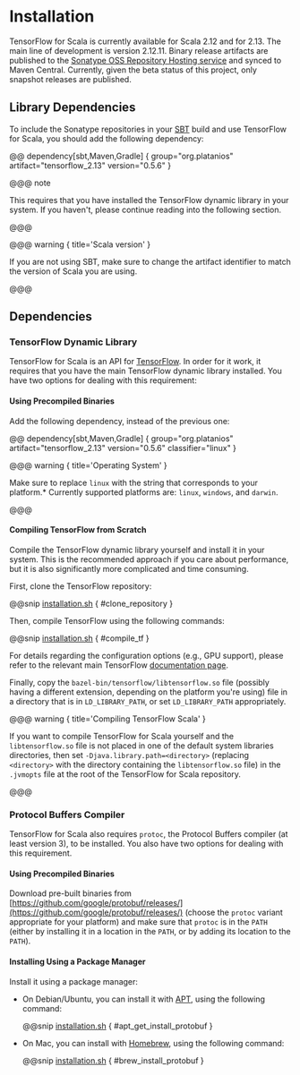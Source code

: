 # Installation

TensorFlow for Scala is currently available for Scala 
2.12 and for 2.13. The main line of development is
version 2.12.11. Binary release artifacts are published to
the [Sonatype OSS Repository Hosting service](https://oss.sonatype.org/index.html#nexus-search;quick~platanios) 
and synced to Maven Central. Currently, given the beta 
status of this project, only snapshot releases are 
published.

## Library Dependencies

To include the Sonatype repositories in your 
[SBT](http://www.scala-sbt.org) build and use TensorFlow 
for Scala, you should add the following dependency:

@@ dependency[sbt,Maven,Gradle] {
  group="org.platanios"
  artifact="tensorflow_2.13"
  version="0.5.6"
}

@@@ note

This requires that you have installed the TensorFlow
dynamic library in your system. If you haven't, please
continue reading into the following section.

@@@

@@@ warning  { title='Scala version' }

If you are not using SBT, make sure to change the artifact
identifier to match the version of Scala you are using.

@@@

## Dependencies

### TensorFlow Dynamic Library

TensorFlow for Scala is an API for 
[TensorFlow](https://www.tensorflow.org). In order for it 
work, it requires that you have the main TensorFlow dynamic 
library installed. You have two options for dealing with 
this requirement:

#### Using Precompiled Binaries

Add the following dependency, instead of the previous one:

@@ dependency[sbt,Maven,Gradle] {
  group="org.platanios"
  artifact="tensorflow_2.13"
  version="0.5.6"
  classifier="linux"
}

@@@ warning { title='Operating System' }

Make sure to replace `linux` with the string that corresponds 
to your platform.* Currently supported platforms are: `linux`, 
`windows`, and `darwin`.

@@@

#### Compiling TensorFlow from Scratch

Compile the TensorFlow dynamic library yourself and install
it in your system. This is the recommended approach if you
care about performance, but it is also significantly more
complicated and time consuming.

First, clone the TensorFlow repository:

@@snip [installation.sh](/docs/src/main/scala/installation.sh) { #clone_repository }

Then, compile TensorFlow using the following commands:

@@snip [installation.sh](/docs/src/main/scala/installation.sh) { #compile_tf }

For details regarding the configuration options (e.g., GPU
support), please refer to the relevant main TensorFlow
[documentation page](https://www.tensorflow.org/install/install_sources).

Finally, copy the `bazel-bin/tensorflow/libtensorflow.so`
file (possibly having a different extension, depending on
the platform you're using) file in a directory that is in
`LD_LIBRARY_PATH`, or set `LD_LIBRARY_PATH` appropriately.

@@@ warning { title='Compiling TensorFlow Scala' }

If you want to compile TensorFlow for Scala
yourself and the `libtensorflow.so` file is not placed in
one of the default system libraries directories, then set
`-Djava.library.path=<directory>` (replacing `<directory>`
with the directory containing the `libtensorflow.so` file)
in the `.jvmopts` file at the root of the TensorFlow for
Scala repository.

@@@

### Protocol Buffers Compiler

TensorFlow for Scala also requires `protoc`, the Protocol
Buffers compiler (at least version 3), to be installed. You
also have two options for dealing with this requirement.

#### Using Precompiled Binaries

Download pre-built binaries from
[https://github.com/google/protobuf/releases/](https://github.com/google/protobuf/releases/)
(choose the `protoc` variant appropriate for your platform)
and make sure that `protoc` is in the `PATH` (either by
installing it in a location in the `PATH`, or by adding its
location to the `PATH`).

#### Installing Using a Package Manager

Install it using a package manager:

  - On Debian/Ubuntu, you can install it with
    [APT](https://help.ubuntu.com/community/AptGet), using
    the following command:

    @@snip [installation.sh](/docs/src/main/scala/installation.sh) { #apt_get_install_protobuf }

  - On Mac, you can install with
    [Homebrew](https://brew.sh), using the following
    command:

    @@snip [installation.sh](/docs/src/main/scala/installation.sh) { #brew_install_protobuf }
